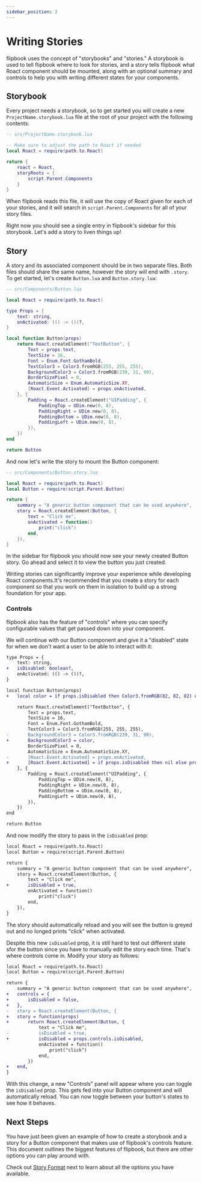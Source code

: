 ```yaml
---
sidebar_position: 2
---
```


# Writing Stories

flipbook uses the concept of "storybooks" and "stories." A storybook is used to tell flipbook where to look for stories, and a story tells flipbook what Roact component should be mounted, along with an optional summary and controls to help you with writing different states for your components.

## Storybook

Every project needs a storybook, so to get started you will create a new `ProjectName.storybook.lua` file at the root of your project with the following contents:

```lua
-- src/ProjectName.storybook.lua

-- Make sure to adjust the path to Roact if needed 
local Roact = require(path.to.Roact)

return {
    roact = Roact,
    storyRoots = { 
        script.Parent.Components
    }
}
```

When flipbook reads this file, it will use the copy of Roact given for each of your stories, and it will search in `script.Parent.Components` for all of your story files.

Right now you should see a single entry in flipbook's sidebar for this storybook. Let's add a story to liven things up!

## Story

A story and its associated component should be in two separate files. Both files should share the same name, however the story will end with `.story`. To get started, let's create `Button.lua` and `Button.story.lua`:

```lua
-- src/Components/Button.lua

local Roact = require(path.to.Roact)

type Props = {
	text: string,
	onActivated: (() -> ())?,
}

local function Button(props)
	return Roact.createElement("TextButton", {
		Text = props.text,
		TextSize = 16,
		Font = Enum.Font.GothamBold,
		TextColor3 = Color3.fromRGB(255, 255, 255),
		BackgroundColor3 = Color3.fromRGB(239, 31, 90),
		BorderSizePixel = 0,
		AutomaticSize = Enum.AutomaticSize.XY,
		[Roact.Event.Activated] = props.onActivated,
	}, {
		Padding = Roact.createElement("UIPadding", {
			PaddingTop = UDim.new(0, 8),
			PaddingRight = UDim.new(0, 8),
			PaddingBottom = UDim.new(0, 8),
			PaddingLeft = UDim.new(0, 8),
		}),
	})
end

return Button
```

And now let's write the story to mount the Button component:

```lua
-- src/Components/Button.story.lua

local Roact = require(path.to.Roact)
local Button = require(script.Parent.Button)

return {
	summary = "A generic button component that can be used anywhere",
	story = Roact.createElement(Button, {
		text = "Click me",
		onActivated = function()
			print("click")
		end,
	}),
}
```

In the sidebar for flipbook you should now see your newly created Button story. Go ahead and select it to view the button you just created.

<!-- TODO: Add image of the button in flipbook -->

Writing stories can significantly improve your experience while developing Roact components.It's recommended that you create a story for each component so that you work on them in isolation to build up a strong foundation for your app.

### Controls

flipbook also has the feature of "controls" where you can specify configurable values that get passed down into your component.

We will continue with our Button component and give it a "disabled" state for when we don't want a user to be able to interact with it:

```diff
type Props = {
	text: string,
+   isDisabled: boolean?,
	onActivated: (() -> ())?,
}

local function Button(props)
+ 	local color = if props.isDisabled then Color3.fromRGB(82, 82, 82) else Color3.fromRGB(239, 31, 90)

	return Roact.createElement("TextButton", {
		Text = props.text,
		TextSize = 16,
		Font = Enum.Font.GothamBold,
		TextColor3 = Color3.fromRGB(255, 255, 255),
-       BackgroundColor3 = Color3.fromRGB(239, 31, 90),
+		BackgroundColor3 = color,
		BorderSizePixel = 0,
		AutomaticSize = Enum.AutomaticSize.XY,
-		[Roact.Event.Activated] = props.onActivated,
+		[Roact.Event.Activated] = if props.isDisabled then nil else props.onActivated,
	}, {
		Padding = Roact.createElement("UIPadding", {
			PaddingTop = UDim.new(0, 8),
			PaddingRight = UDim.new(0, 8),
			PaddingBottom = UDim.new(0, 8),
			PaddingLeft = UDim.new(0, 8),
		}),
	})
end

return Button
```

And now modify the story to pass in the `isDisabled` prop:

```diff
local Roact = require(path.to.Roact)
local Button = require(script.Parent.Button)

return {
	summary = "A generic button component that can be used anywhere",
	story = Roact.createElement(Button, {
		text = "Click me",
+       isDisabled = true,
		onActivated = function()
			print("click")
		end,
	}),
}
```

The story should automatically reload and you will see the button is greyed out and no longed prints "click" when activated.

<!-- Add image of button with disabled state -->

Despite this new `isDisabled` prop, it is still hard to test out different state sfor the button since you have to manually edit the story each time. That's where controls come in. Modify your story as follows:

```diff
local Roact = require(path.to.Roact)
local Button = require(script.Parent.Button)

return {
	summary = "A generic button component that can be used anywhere",
+	controls = {
+		isDisabled = false,
+	},
-	story = Roact.createElement(Button, {
+	story = function(props)
+		return Roact.createElement(Button, {
			text = "Click me",
-			isDisabled = true,
+			isDisabled = props.controls.isDisabled,
			onActivated = function()
				print("click")
			end,
		})
+	end,
}
```

With this change, a new "Controls" panel will appear where you can toggle the `isDisabled` prop. This gets fed into your Button component and will automatically reload. You can now toggle between your button's states to see how it behaves.

<!-- TODO: Add image of Controls panel -->

## Next Steps

You have just been given an example of how to create a storybook and a story for a Button component that makes use of flipbook's controls feature. This document outlines the biggest features of flipbook, but there are other options you can play around with.

Check out [Story Format](story-format.md) next to learn about all the options you have available.